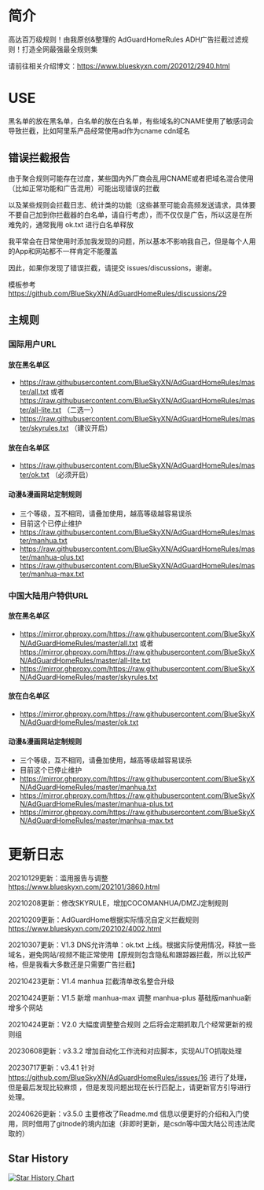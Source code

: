 # 简介
高达百万级规则！由我原创&整理的 AdGuardHomeRules ADH广告拦截过滤规则！打造全网最强最全规则集

请前往相关介绍博文：https://www.blueskyxn.com/202012/2940.html

# USE

黑名单的放在黑名单，白名单的放在白名单，有些域名的CNAME使用了敏感词会导致拦截，比如阿里系产品经常使用ad作为cname cdn域名

## 错误拦截报告

由于聚合规则可能存在过度，某些国内外厂商会乱用CNAME或者把域名混合使用（比如正常功能和广告混用）可能出现错误的拦截

以及某些规则会拦截日志、统计类的功能（这些甚至可能会高频发送请求，具体要不要自己加到你拦截器的白名单，请自行考虑），而不仅仅是广告，所以这是在所难免的，通常我用 ok.txt 进行白名单释放

我平常会在日常使用时添加我发现的问题，所以基本不影响我自己，但是每个人用的App和网站都不一样肯定不能覆盖

因此，如果你发现了错误拦截，请提交 issues/discussions，谢谢。

模板参考 https://github.com/BlueSkyXN/AdGuardHomeRules/discussions/29

## 主规则
### 国际用户URL
#### 放在黑名单区
- https://raw.githubusercontent.com/BlueSkyXN/AdGuardHomeRules/master/all.txt 或者 https://raw.githubusercontent.com/BlueSkyXN/AdGuardHomeRules/master/all-lite.txt （二选一）
- https://raw.githubusercontent.com/BlueSkyXN/AdGuardHomeRules/master/skyrules.txt （建议开启）
#### 放在白名单区
- https://raw.githubusercontent.com/BlueSkyXN/AdGuardHomeRules/master/ok.txt （必须开启）
#### 动漫&漫画网站定制规则
- 三个等级，互不相同，请叠加使用，越高等级越容易误杀
- 目前这个已停止维护
- https://raw.githubusercontent.com/BlueSkyXN/AdGuardHomeRules/master/manhua.txt
- https://raw.githubusercontent.com/BlueSkyXN/AdGuardHomeRules/master/manhua-plus.txt
- https://raw.githubusercontent.com/BlueSkyXN/AdGuardHomeRules/master/manhua-max.txt
### 中国大陆用户特供URL
#### 放在黑名单区
- https://mirror.ghproxy.com/https://raw.githubusercontent.com/BlueSkyXN/AdGuardHomeRules/master/all.txt 或者 https://mirror.ghproxy.com/https://raw.githubusercontent.com/BlueSkyXN/AdGuardHomeRules/master/all-lite.txt
- https://mirror.ghproxy.com/https://raw.githubusercontent.com/BlueSkyXN/AdGuardHomeRules/master/skyrules.txt
#### 放在白名单区
- https://mirror.ghproxy.com/https://raw.githubusercontent.com/BlueSkyXN/AdGuardHomeRules/master/ok.txt
#### 动漫&漫画网站定制规则
- 三个等级，互不相同，请叠加使用，越高等级越容易误杀
- 目前这个已停止维护
- https://mirror.ghproxy.com/https://raw.githubusercontent.com/BlueSkyXN/AdGuardHomeRules/master/manhua.txt
- https://mirror.ghproxy.com/https://raw.githubusercontent.com/BlueSkyXN/AdGuardHomeRules/master/manhua-plus.txt
- https://mirror.ghproxy.com/https://raw.githubusercontent.com/BlueSkyXN/AdGuardHomeRules/master/manhua-max.txt


# 更新日志

20210129更新：滥用报告与调整  https://www.blueskyxn.com/202101/3860.html

20210208更新：修改SKYRULE，增加COCOMANHUA/DMZJ定制规则

20210209更新：AdGuardHome根据实际情况自定义拦截规则  https://www.blueskyxn.com/202102/4002.html

20210307更新：V1.3 DNS允许清单：ok.txt 上线。根据实际使用情况，释放一些域名，避免网站/视频不能正常使用【原规则包含隐私和跟踪器拦截，所以比较严格，但是我看大多数还是只需要广告拦截】

20210423更新：V1.4 manhua 拦截清单改名整合升级

20210424更新：V1.5 新增 manhua-max 调整 manhua-plus 基础版manhua新增多个网站

20210424更新：V2.0 大幅度调整整合规则 之后将会定期抓取几个经常更新的规则组

20230608更新：v3.3.2 增加自动化工作流和对应脚本，实现AUTO抓取处理

20230717更新：v3.4.1 针对 https://github.com/BlueSkyXN/AdGuardHomeRules/issues/16 进行了处理，但是最后发现比较麻烦 ，但是发现问题出现在长行匹配上，请更新官方引导进行处理。

20240626更新：v3.5.0 主要修改了Readme.md 信息以便更好的介绍和入门使用，同时借用了gitnode的境内加速（非即时更新，是csdn等中国大陆公司违法爬取的）


## Star History

[![Star History Chart](https://api.star-history.com/svg?repos=BlueSkyXN/AdGuardHomeRules&type=Date)](https://star-history.com/#BlueSkyXN/AdGuardHomeRules&Date)

